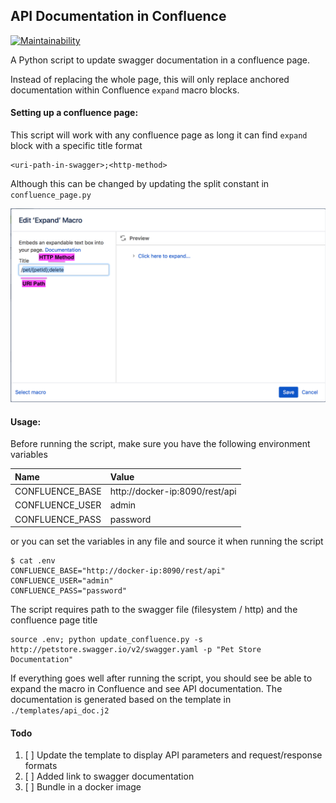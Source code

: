 ## API Documentation in Confluence

[![Maintainability](https://api.codeclimate.com/v1/badges/31f55a915b49c6603125/maintainability)](https://codeclimate.com/github/namuan/swagger-confluence/maintainability)

A Python script to update swagger documentation in a confluence page. 

Instead of replacing the whole page, this will only replace anchored documentation within Confluence `expand` macro blocks.

#### Setting up a confluence page:

This script will work with any confluence page as long it can find `expand` block with a specific title format

```
<uri-path-in-swagger>;<http-method>
```
Although this can be changed by updating the split constant in `confluence_page.py`

![Expand Macro](./docs/expand_macro.png)

#### Usage:

Before running the script, make sure you have the following environment variables 

|Name          | Value |
|:------------- | :-------------|
|CONFLUENCE_BASE | http://docker-ip:8090/rest/api|
|CONFLUENCE_USER | admin|
|CONFLUENCE_PASS | password|

or you can set the variables in any file and source it when running the script

```
$ cat .env
CONFLUENCE_BASE="http://docker-ip:8090/rest/api"
CONFLUENCE_USER="admin"
CONFLUENCE_PASS="password"
```

The script requires path to the swagger file (filesystem / http) and the confluence page title

```
source .env; python update_confluence.py -s http://petstore.swagger.io/v2/swagger.yaml -p "Pet Store Documentation"
```

If everything goes well after running the script, you should see be able to expand the macro in Confluence and see API documentation. 
The documentation is generated based on the template in `./templates/api_doc.j2` 

#### Todo
1. [ ] Update the template to display API parameters and request/response formats
2. [ ] Added link to swagger documentation
3. [ ] Bundle in a docker image
